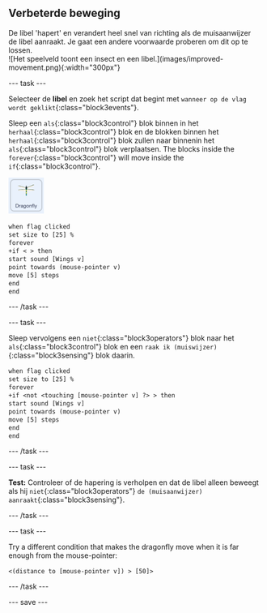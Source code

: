## Verbeterde beweging

<div style="display: flex; flex-wrap: wrap">
<div style="flex-basis: 200px; flex-grow: 1; margin-right: 15px;">
De libel 'hapert' en verandert heel snel van richting als de muisaanwijzer de libel aanraakt. Je gaat een andere voorwaarde proberen om dit op te lossen.
</div>
<div>
![Het speelveld toont een insect en een libel.](images/improved-movement.png){:width="300px"}
</div>
</div>

--- task ---

Selecteer de **libel** en zoek het script dat begint met `wanneer op de vlag wordt geklikt`{:class="block3events"}.

Sleep een `als`{:class="block3control"} blok binnen in het `herhaal`{:class="block3control"} blok en de blokken binnen het `herhaal`{:class="block3control"} blok zullen naar binnenin het `als`{:class="block3control"} blok verplaatsen. The blocks inside the `forever`{:class="block3control"} will move inside the `if`{:class="block3control"}.

![](images/dragonfly-icon.png)

```blocks3
when flag clicked
set size to [25] %
forever
+if < > then
start sound [Wings v]
point towards (mouse-pointer v)
move [5] steps
end
end
```
--- /task ---

--- task ---

Sleep vervolgens een `niet`{:class="block3operators"} blok naar het `als`{:class="block3control"} blok en een `raak ik (muiswijzer)`{:class="block3sensing"} blok daarin.

```blocks3
when flag clicked
set size to [25] %
forever
+if <not <touching [mouse-pointer v] ?> > then
start sound [Wings v]
point towards (mouse-pointer v)
move [5] steps
end
end
```

--- /task ---

--- task ---

**Test:** Controleer of de hapering is verholpen en dat de libel alleen beweegt als hij `niet`{:class="block3operators"} `de (muisaanwijzer) aanraakt`{:class="block3sensing"}.

--- /task ---

--- task ---

Try a different condition that makes the dragonfly move when it is far enough from the mouse-pointer:

```blocks3
<(distance to [mouse-pointer v]) > [50]>
```

--- /task ---

--- save ---
